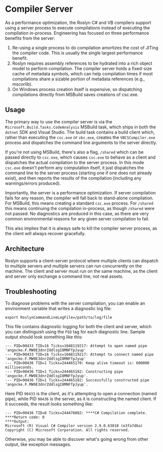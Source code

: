 Compiler Server
===============

As a performance optimization, the Roslyn C# and VB compilers support using a
server process to execute compilations instead of executing the compilation
in-process. Engineering has focused on three performance benefits from the server:

1. Re-using a single process to do compilation amortizes the cost of JITing the
   compiler code. This is usually the single largest performance benefit.
1. Roslyn requires assembly references to be hydrated into a rich object
   model to perform compilation. The compiler server holds a fixed-size cache of
   metadata symbols, which can help compilation times if most compilations share
   a sizable portion of metadata references (e.g., mscorlib).
1. On Windows process creation itself is expensive, so dispatching compilations
   directly from MSBuild saves creations of csc.exe.

## Usage

The primary way to use the compiler server is via the
`Microsoft.Build.Tasks.CodeAnalysis` MSBuild task, which ships in both the
`dotnet` SDK and Visual Studio. The build task contains a build client which,
rather than executing the `csc.exe` or `vbc.exe`, creates the
`VBCSCompiler.exe` process and dispatches the command line arguments to the
server directly.

If you're not using MSBuild, there's also a flag, `/shared` which can be
passed directly to `csc.exe`, which causes `csc.exe` to behave as a client
and dispatches the actual compilation to the server process. In this mode
`csc.exe` doesn't perform any computation itself, it just dispatches the
command line to the server process (starting one if one does not already
exist), and then reports the results of the compilation (including any
warnings/errors produced).

Importantly, the server is a performance optimization. If server compilation
fails for any reason, the compiler will fall back to stand-alone compilation.
For MSBuild, this means creating a standard `csc.exe` process. For `/shared`
this means continuing the compilation in-process, as though `/shared` were
not passed. No diagnostics are produced in this case, as there are very
common environmental reasons for any given server compilation to fail.

This also implies that it is always safe to kill the compiler server process,
as the client will always recover gracefully.

## Architecture

Roslyn supports a client-server protocol where multiple clients can dispatch
to multiple servers and multiple servers can run concurrently on the machine.
The client and server must run on the same machine, as the client and server
only exchange a command line, not real assets.

## Troubleshooting

To diagnose problems with the server compilation, you can enable an
environment variable that writes a diagnostic log file:

```
export RoslynCommandLineLogFile=/path/to/log/file
```

This file contains diagnostic logging for both the client and server,
which you can distinguish using the `PID` tag for each diagnostic line.
Sample output should look something like this:

```
--- PID=90433 TID=16 Ticks=1048119217: Attempt to open named pipe 'angocke.F.MW9E3dnrZddlsgI8MNFfpJyup'
--- PID=90433 TID=16 Ticks=1048119217: Attempt to connect named pipe 'angocke.F.MW9E3dnrZddlsgI8MNFfpJyup'
--- PID=90436 TID=1 Ticks=244465170: Keep alive timeout is: 600000 milliseconds.
--- PID=90436 TID=1 Ticks=244465182: Constructing pipe 'angocke.F.MW9E3dnrZddlsgI8MNFfpJyup'.
--- PID=90436 TID=1 Ticks=244465182: Successfully constructed pipe 'angocke.F.MW9E3dnrZddlsgI8MNFfpJyup'.
```

Here PID `90433` is the client, as it's attempting to open a connection
(named pipe), while PID `90436` is the server, as it is constructing the
named client. If it succeeds, the result looks something like:

```
--- PID=90436 TID=8 Ticks=244476082: ****C# Compilation complete.
****Return code: 0
****Output:
Microsoft (R) Visual C# Compiler version 2.9.0.63018 (e3fa7d6a)
Copyright (C) Microsoft Corporation. All rights reserved.
```

Otherwise, you may be able to discover what's going wrong from other output,
like exception messages.
